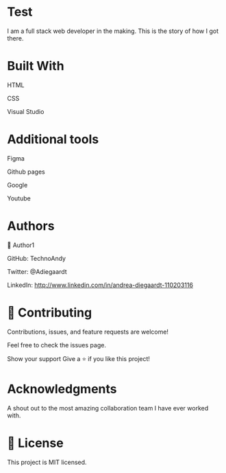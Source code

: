 # Test

I am a full stack web developer in the making.
This is the story of how I got there.

# Built With 
HTML 

CSS 

Visual Studio


# Additional tools 

Figma

Github pages

Google

Youtube

# Authors 

👤 Author1

GitHub: TechnoAndy 

Twitter: @Adiegaardt 

LinkedIn: http://www.linkedin.com/in/andrea-diegaardt-110203116

# 🤝 Contributing 

Contributions, issues, and feature requests are welcome!

Feel free to check the issues page.

Show your support Give a ⭐️ if you like this project!

# Acknowledgments 

A shout out to the most amazing collaboration team I have ever worked with.

# 📝 License 

This project is MIT licensed.
